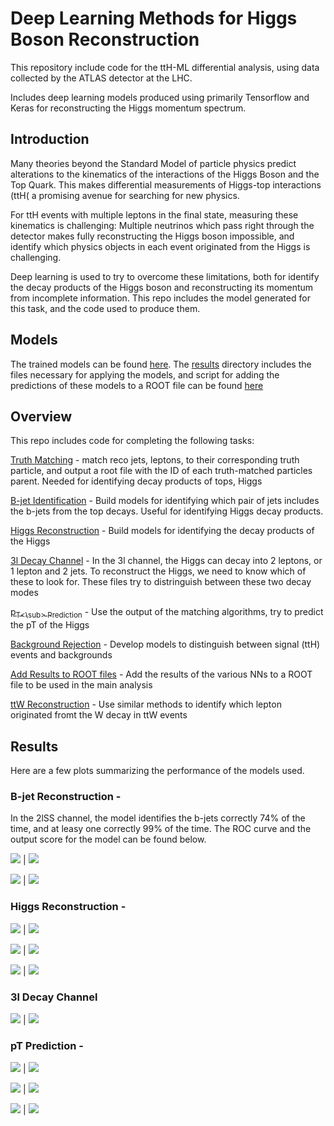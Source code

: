 # Deep Learning Methods for Higgs Boson Reconstruction

This repository include code for the ttH-ML differential analysis, using data collected by the ATLAS detector at the LHC.

Includes deep learning models produced using primarily Tensorflow and Keras for reconstructing the Higgs momentum spectrum.

## Introduction

Many theories beyond the Standard Model of particle physics predict alterations to the kinematics of the interactions of the Higgs Boson and the Top Quark. This makes differential measurements of Higgs-top interactions (ttH( a promising avenue for searching for new physics. 

For ttH events with multiple leptons in the final state, measuring these kinematics is challenging: Multiple neutrinos which pass right through the detector makes fully reconstructing the Higgs boson impossible, and identify which physics objects in each event originated from the Higgs is challenging.

Deep learning is used to try to overcome these limitations, both for identify the decay products of the Higgs boson and reconstructing its momentum from incomplete information. This repo includes the model generated for this task, and the code used to produce them.

## Models

The trained models can be found [here](results/models/). The [results](results/) directory includes the files necessary for applying the models, and script for adding the predictions of these models to a ROOT file can be found [here](addToRoot/parallelPred_2l.py)

## Overview

This repo includes code for completing the following tasks:

[Truth Matching](truthMatching) - match reco jets, leptons, to their corresponding truth particle, and output a root file with the ID of each truth-matched particles parent. Needed for identifying decay products of tops, Higgs

[B-jet Identification](topMatching) - Build models for identifying which pair of jets includes the b-jets from the top decays. Useful for identifying Higgs decay products.

[Higgs Reconstruction](higgsMatching) - Build models for identifying the decay products of the Higgs

[3l Decay Channel](decay3l) - In the 3l channel, the Higgs can decay into 2 leptons, or 1 lepton and 2 jets. To reconstruct the Higgs, we need to know which of these to look for. These files try to distringuish between these two decay modes

[p<sub>T<\sub> Prediction](ptPrediction) - Use the output of the matching algorithms, try to predict the pT of the Higgs

[Background Rejection](sigBkdBDT) - Develop models to distinguish between signal (ttH) events and backgrounds

[Add Results to ROOT files](addToRoot) - Add the results of the various NNs to a ROOT file to be used in the main analysis

[ttW Reconstruction](Wmatching) - Use similar methods to identify which lepton originated fromt the W decay in ttW events

## Results

Here are a few plots summarizing the performance of the models used.

### B-jet Reconstruction - 

In the 2lSS channel, the model identifies the b-jets correctly 74% of the time, and at leasy one correctly 99% of the time. The ROC curve and the output score for the model can be found below.

![](topMatching/plots/top2lSS/keras_roc.png&s=200)  |  ![](topMatching/plots/top2lSS/keras_score.png&s=200)

![](topMatching/plots/top3l/keras_roc.png&s=200)  |  ![](topMatching/plots/top3l/keras_score.png&s=200)

### Higgs Reconstruction - 

![](higgsMatching/plots/higgsTop3lF/keras_roc.png&s=200)  |  ![](higgsMatching/plots/higgsTop3lF/keras_score.png&s=200)

![](higgsMatching/plots/higgsTop3lS/keras_roc.png&s=200)  |  ![](higgsMatching/plots/higgsTop3lS/keras_score.png&s=200)

![](higgsMatching/plots/higgsTop2lSS/keras_roc.png&s=200)  |  ![](higgsMatching/plots/higgsTop2lSS/keras_score.png&s=200)

### 3l Decay Channel

![](decay3l/plots/decay3l/keras_roc.png&s=200)  |  ![](decay3l/plots/decay3l/keras_score.png&s=200)

### pT Prediction - 

![](ptPrediction/plots/higgsTop3lF/keras_test_pt_scatter.png&s=200)  |  ![](ptPrediction/plots/higgsTop3lF/keras_roc.png&s=200)

![](ptPrediction/plots/higgsTop3lS/keras_test_pt_scatter.png&s=200)  |  ![](ptPrediction/plots/higgsTop3lS/keras_roc.png&s=200)

![](ptPrediction/plots/higgsTop2lSS/keras_test_pt_scatter.png&s=200)  |  ![](ptPrediction/plots/higgsTop2lSS/keras_roc.png&s=200)

